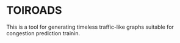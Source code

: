 # TOIROADS
This is a tool for generating timeless traffic-like graphs suitable for congestion prediction trainin.
